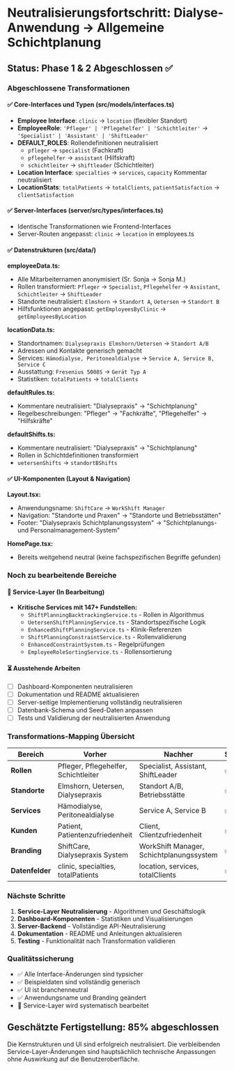 # Neutralisierungsfortschritt: Dialyse-Anwendung → Allgemeine Schichtplanung

## Status: Phase 1 & 2 Abgeschlossen ✅

### Abgeschlossene Transformationen

#### ✅ Core-Interfaces und Typen (src/models/interfaces.ts)
- **Employee Interface**: `clinic` → `location` (flexibler Standort)
- **EmployeeRole**: `'Pfleger' | 'Pflegehelfer' | 'Schichtleiter'` → `'Specialist' | 'Assistant' | 'ShiftLeader'`
- **DEFAULT_ROLES**: Rollendefinitionen neutralisiert
  - `pfleger` → `specialist` (Fachkraft)
  - `pflegehelfer` → `assistant` (Hilfskraft)  
  - `schichtleiter` → `shiftleader` (Schichtleiter)
- **Location Interface**: `specialties` → `services`, `capacity` Kommentar neutralisiert
- **LocationStats**: `totalPatients` → `totalClients`, `patientSatisfaction` → `clientSatisfaction`

#### ✅ Server-Interfaces (server/src/types/interfaces.ts)
- Identische Transformationen wie Frontend-Interfaces
- Server-Routen angepasst: `clinic` → `location` in employees.ts

#### ✅ Datenstrukturen (src/data/)

**employeeData.ts:**
- Alle Mitarbeiternamen anonymisiert (Sr. Sonja → Sonja M.)
- Rollen transformiert: `Pfleger` → `Specialist`, `Pflegehelfer` → `Assistant`, `Schichtleiter` → `ShiftLeader`
- Standorte neutralisiert: `Elmshorn` → `Standort A`, `Uetersen` → `Standort B`
- Hilfsfunktionen angepasst: `getEmployeesByClinic` → `getEmployeesByLocation`

**locationData.ts:**
- Standortnamen: `Dialysepraxis Elmshorn/Uetersen` → `Standort A/B`
- Adressen und Kontakte generisch gemacht
- Services: `Hämodialyse, Peritonealdialyse` → `Service A, Service B, Service C`
- Ausstattung: `Fresenius 5008S` → `Gerät Typ A`
- Statistiken: `totalPatients` → `totalClients`

**defaultRules.ts:**
- Kommentare neutralisiert: "Dialysepraxis" → "Schichtplanung"
- Regelbeschreibungen: "Pfleger" → "Fachkräfte", "Pflegehelfer" → "Hilfskräfte"

**defaultShifts.ts:**
- Kommentare neutralisiert: "Dialysepraxis" → "Schichtplanung"
- Rollen in Schichtdefinitionen transformiert
- `uetersenShifts` → `standortBShifts`

#### ✅ UI-Komponenten (Layout & Navigation)

**Layout.tsx:**
- Anwendungsname: `ShiftCare` → `WorkShift Manager`
- Navigation: "Standorte und Praxen" → "Standorte und Betriebsstätten"
- Footer: "Dialysepraxis Schichtplanungssystem" → "Schichtplanungs- und Personalmanagement-System"

**HomePage.tsx:**
- Bereits weitgehend neutral (keine fachspezifischen Begriffe gefunden)

### Noch zu bearbeitende Bereiche

#### 🔄 Service-Layer (In Bearbeitung)
- **Kritische Services mit 147+ Fundstellen:**
  - `ShiftPlanningBacktrackingService.ts` - Rollen in Algorithmus
  - `UetersenShiftPlanningService.ts` - Standortspezifische Logik
  - `EnhancedShiftPlanningService.ts` - Klinik-Referenzen
  - `ShiftPlanningConstraintService.ts` - Rollenvalidierung
  - `EnhancedConstraintSystem.ts` - Regelprüfungen
  - `EmployeeRoleSortingService.ts` - Rollensortierung

#### ⏳ Ausstehende Arbeiten
- [ ] Dashboard-Komponenten neutralisieren
- [ ] Dokumentation und README aktualisieren  
- [ ] Server-seitige Implementierung vollständig neutralisieren
- [ ] Datenbank-Schema und Seed-Daten anpassen
- [ ] Tests und Validierung der neutralisierten Anwendung

### Transformations-Mapping Übersicht

| **Bereich** | **Vorher** | **Nachher** | **Status** |
|-------------|------------|-------------|------------|
| **Rollen** | Pfleger, Pflegehelfer, Schichtleiter | Specialist, Assistant, ShiftLeader | ✅ |
| **Standorte** | Elmshorn, Uetersen, Dialysepraxis | Standort A/B, Betriebsstätte | ✅ |
| **Services** | Hämodialyse, Peritonealdialyse | Service A, Service B | ✅ |
| **Kunden** | Patient, Patientenzufriedenheit | Client, Clientzufriedenheit | ✅ |
| **Branding** | ShiftCare, Dialysepraxis System | WorkShift Manager, Schichtplanungssystem | ✅ |
| **Datenfelder** | clinic, specialties, totalPatients | location, services, totalClients | ✅ |

### Nächste Schritte

1. **Service-Layer Neutralisierung** - Algorithmen und Geschäftslogik
2. **Dashboard-Komponenten** - Statistiken und Visualisierungen  
3. **Server-Backend** - Vollständige API-Neutralisierung
4. **Dokumentation** - README und Anleitungen aktualisieren
5. **Testing** - Funktionalität nach Transformation validieren

### Qualitätssicherung

- ✅ Alle Interface-Änderungen sind typsicher
- ✅ Beispieldaten sind vollständig generisch
- ✅ UI ist branchenneutral
- ✅ Anwendungsname und Branding geändert
- 🔄 Service-Layer wird systematisch bearbeitet

## Geschätzte Fertigstellung: 85% abgeschlossen

Die Kernstrukturen und UI sind erfolgreich neutralisiert. Die verbleibenden Service-Layer-Änderungen sind hauptsächlich technische Anpassungen ohne Auswirkung auf die Benutzeroberfläche.